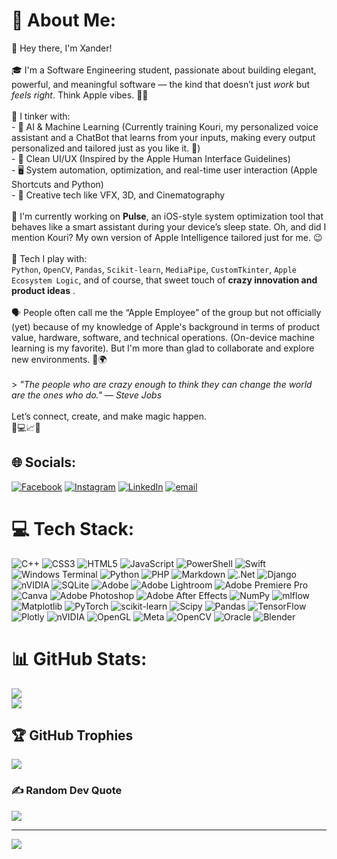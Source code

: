 # 💫 About Me:
👋 Hey there, I'm Xander!<br><br>🎓 I'm a Software Engineering student, passionate about building elegant, powerful, and meaningful software — the kind that doesn’t just *work* but *feels right*. Think Apple vibes. 🍎✨<br><br>🔧 I tinker with:<br>- 🧠 AI & Machine Learning (Currently training Kouri, my personalized voice assistant and a ChatBot that learns from your inputs, making every output personalized and tailored just as you like it. 🤖)<br>- 🧼 Clean UI/UX (Inspired by the Apple Human Interface Guidelines)<br>- 🖥️ System automation, optimization, and real-time user interaction (Apple Shortcuts and Python)<br>- 📸 Creative tech like VFX, 3D, and Cinematography <br><br>🚀 I'm currently working on **Pulse**, an iOS-style system optimization tool that behaves like a smart assistant during your device’s sleep state. Oh, and did I mention Kouri? My own version of Apple Intelligence tailored just for me. 😉<br><br>🧪 Tech I play with:<br>`Python`, `OpenCV`, `Pandas`, `Scikit-learn`, `MediaPipe`, `CustomTkinter`, `Apple Ecosystem Logic`, and of course, that sweet touch of **crazy innovation and product ideas** .<br><br>🗣️ People often call me the “Apple Employee” of the group but not officially (yet) because of my knowledge of Apple's background in terms of product value, hardware, software, and technical operations. (On-device machine learning is my favorite). But I'm more than glad to collaborate and explore new environments. 🍎🌍 <br><br>> _"The people who are crazy enough to think they can change the world are the ones who do." — Steve Jobs_<br><br>Let’s connect, create, and make magic happen.  <br>🧠💻📈🚀  <br>


## 🌐 Socials:
[![Facebook](https://img.shields.io/badge/Facebook-%231877F2.svg?logo=Facebook&logoColor=white)]([https://facebook.com/XanderDacillo](https://www.facebook.com/xander.rukkan/)) [![Instagram](https://img.shields.io/badge/Instagram-%23E4405F.svg?logo=Instagram&logoColor=white)](https://instagram.com/lourdxnd) [![LinkedIn](https://img.shields.io/badge/LinkedIn-%230077B5.svg?logo=linkedin&logoColor=white)](https://linkedin.com/in/LordXanderN.Dacillo) [![email](https://img.shields.io/badge/Email-D14836?logo=gmail&logoColor=white)](mailto:lordxanderdacillo@gmail.com) 

# 💻 Tech Stack:
![C++](https://img.shields.io/badge/c++-%2300599C.svg?style=for-the-badge&logo=c%2B%2B&logoColor=white) ![CSS3](https://img.shields.io/badge/css3-%231572B6.svg?style=for-the-badge&logo=css3&logoColor=white) ![HTML5](https://img.shields.io/badge/html5-%23E34F26.svg?style=for-the-badge&logo=html5&logoColor=white) ![JavaScript](https://img.shields.io/badge/javascript-%23323330.svg?style=for-the-badge&logo=javascript&logoColor=%23F7DF1E) ![PowerShell](https://img.shields.io/badge/PowerShell-%235391FE.svg?style=for-the-badge&logo=powershell&logoColor=white) ![Swift](https://img.shields.io/badge/swift-F54A2A?style=for-the-badge&logo=swift&logoColor=white) ![Windows Terminal](https://img.shields.io/badge/Windows%20Terminal-%234D4D4D.svg?style=for-the-badge&logo=windows-terminal&logoColor=white) ![Python](https://img.shields.io/badge/python-3670A0?style=for-the-badge&logo=python&logoColor=ffdd54) ![PHP](https://img.shields.io/badge/php-%23777BB4.svg?style=for-the-badge&logo=php&logoColor=white) ![Markdown](https://img.shields.io/badge/markdown-%23000000.svg?style=for-the-badge&logo=markdown&logoColor=white) ![.Net](https://img.shields.io/badge/.NET-5C2D91?style=for-the-badge&logo=.net&logoColor=white) ![Django](https://img.shields.io/badge/django-%23092E20.svg?style=for-the-badge&logo=django&logoColor=white) ![nVIDIA](https://img.shields.io/badge/cuda-000000.svg?style=for-the-badge&logo=nVIDIA&logoColor=green) ![SQLite](https://img.shields.io/badge/sqlite-%2307405e.svg?style=for-the-badge&logo=sqlite&logoColor=white) ![Adobe](https://img.shields.io/badge/adobe-%23FF0000.svg?style=for-the-badge&logo=adobe&logoColor=white) ![Adobe Lightroom](https://img.shields.io/badge/Adobe%20Lightroom-31A8FF.svg?style=for-the-badge&logo=Adobe%20Lightroom&logoColor=white) ![Adobe Premiere Pro](https://img.shields.io/badge/Adobe%20Premiere%20Pro-9999FF.svg?style=for-the-badge&logo=Adobe%20Premiere%20Pro&logoColor=white) ![Canva](https://img.shields.io/badge/Canva-%2300C4CC.svg?style=for-the-badge&logo=Canva&logoColor=white) ![Adobe Photoshop](https://img.shields.io/badge/adobe%20photoshop-%2331A8FF.svg?style=for-the-badge&logo=adobe%20photoshop&logoColor=white) ![Adobe After Effects](https://img.shields.io/badge/Adobe%20After%20Effects-9999FF.svg?style=for-the-badge&logo=Adobe%20After%20Effects&logoColor=white) ![NumPy](https://img.shields.io/badge/numpy-%23013243.svg?style=for-the-badge&logo=numpy&logoColor=white) ![mlflow](https://img.shields.io/badge/mlflow-%23d9ead3.svg?style=for-the-badge&logo=numpy&logoColor=blue) ![Matplotlib](https://img.shields.io/badge/Matplotlib-%23ffffff.svg?style=for-the-badge&logo=Matplotlib&logoColor=black) ![PyTorch](https://img.shields.io/badge/PyTorch-%23EE4C2C.svg?style=for-the-badge&logo=PyTorch&logoColor=white) ![scikit-learn](https://img.shields.io/badge/scikit--learn-%23F7931E.svg?style=for-the-badge&logo=scikit-learn&logoColor=white) ![Scipy](https://img.shields.io/badge/SciPy-%230C55A5.svg?style=for-the-badge&logo=scipy&logoColor=%white) ![Pandas](https://img.shields.io/badge/pandas-%23150458.svg?style=for-the-badge&logo=pandas&logoColor=white) ![TensorFlow](https://img.shields.io/badge/TensorFlow-%23FF6F00.svg?style=for-the-badge&logo=TensorFlow&logoColor=white) ![Plotly](https://img.shields.io/badge/Plotly-%233F4F75.svg?style=for-the-badge&logo=plotly&logoColor=white) ![nVIDIA](https://img.shields.io/badge/nVIDIA-%2376B900.svg?style=for-the-badge&logo=nVIDIA&logoColor=white) ![OpenGL](https://img.shields.io/badge/OpenGL-white?logo=OpenGL&style=for-the-badge) ![Meta](https://img.shields.io/badge/Meta-%230467DF.svg?style=for-the-badge&logo=Meta&logoColor=white) ![OpenCV](https://img.shields.io/badge/opencv-%23white.svg?style=for-the-badge&logo=opencv&logoColor=white) ![Oracle](https://img.shields.io/badge/Oracle-F80000?style=for-the-badge&logo=oracle&logoColor=white) ![Blender](https://img.shields.io/badge/blender-%23F5792A.svg?style=for-the-badge&logo=blender&logoColor=white)

# 📊 GitHub Stats:
![](https://nirzak-streak-stats.vercel.app/?user=TadeyRuk&theme=dark&hide_border=false)<br/>
![](https://github-readme-stats.vercel.app/api/top-langs/?username=TadeyRuk&theme=dark&hide_border=false&include_all_commits=true&count_private=true&layout=compact)

## 🏆 GitHub Trophies
![](https://github-profile-trophy.vercel.app/?username=TadeyRuk&theme=radical&no-frame=false&no-bg=true&margin-w=4)

### ✍️ Random Dev Quote
![](https://quotes-github-readme.vercel.app/api?type=horizontal&theme=radical)

---
[![](https://visitcount.itsvg.in/api?id=TadeyRuk&icon=0&color=0)](https://visitcount.itsvg.in)

<!-- Proudly created with GPRM ( https://gprm.itsvg.in ) -->
